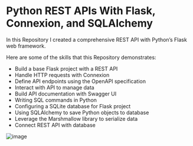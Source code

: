 # Python REST APIs With Flask, Connexion, and SQLAlchemy

In this Repository I created a comprehensive REST API with Python’s Flask web framework.

Here are some of the skills that this Repository demonstrates:

- Build a base Flask project with a REST API
- Handle HTTP requests with Connexion
- Define API endpoints using the OpenAPI specification
- Interact with  API to manage data
- Build API documentation with Swagger UI
- Writing SQL commands in Python
- Configuring a SQLite database for Flask project
- Using SQLAlchemy to save Python objects to database
- Leverage the Marshmallow library to serialize data
- Connect REST API with database

![image](https://github.com/kamyaD/-comprehensive-REST-API-with-Python-s-Flask-web-framework/assets/33648833/897ee202-bb52-462a-aa97-5403e2a6ff78)
